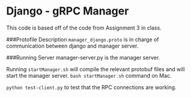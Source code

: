 # Django - gRPC Manager

This code is based off of the code from Assignment 3 in class.  

###Protofile Description
`manager_django.proto` is in charge of communication between django and manager server.  

###Running Server
manager-server.py is the manager server.

Running `startManager.sh` will compile the relevant protobuf files and will start the manager server.
`bash startManager.sh` command on Mac.

`python test-client.py` to test that the RPC connections are working.
